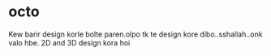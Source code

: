 # octo
Kew barir design korle bolte paren.olpo tk te design kore dibo..sshallah..onk valo hbe. 2D and 3D design kora hoi
